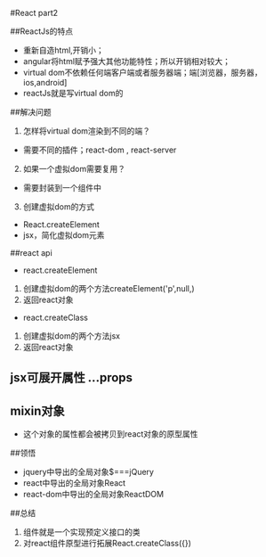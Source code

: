 #React part2

##ReactJs的特点
- 重新自造html,开销小；
- angular将html赋予强大其他功能特性；所以开销相对较大；
- virtual dom不依赖任何端客户端或者服务器端；端[浏览器，服务器，ios,android]
- reactJs就是写virtual dom的


##解决问题
1. 怎样将virtual dom渲染到不同的端？
- 需要不同的插件；react-dom , react-server
2. 如果一个虚拟dom需要复用？
- 需要封装到一个组件中
3. 创建虚拟dom的方式
- React.createElement
- jsx，简化虚拟dom元素


##react api
- react.createElement 
1. 创建虚拟dom的两个方法createElement('p',null,)
2. 返回react对象
- react.createClass    
1. 创建虚拟dom的两个方法jsx
2. 返回react对象

## jsx可展开属性 ...props

## mixin对象
- 这个对象的属性都会被拷贝到react对象的原型属性


##领悟
- jquery中导出的全局对象$===jQuery
- react中导出的全局对象React
- react-dom中导出的全局对象ReactDOM


##总结
1. 组件就是一个实现预定义接口的类
2. 对react组件原型进行拓展React.createClass({})